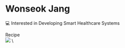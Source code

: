 # Wonseok Jang 
💻 Interested in Developing Smart Healthcare Systems

Recipe
\
<img src="http://img.shields.io/badge/Python-3766AB?style=flat-square&logo=Python&logoColor=white" />
\
